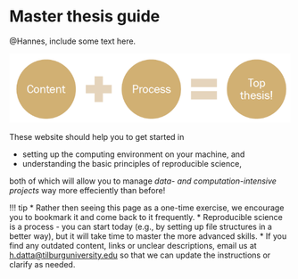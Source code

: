 # Master thesis guide

@Hannes, include some text here.

![Overview of process](overview.png)

These website should help you to get started in

- setting up the computing environment on your machine, and
- understanding the basic principles of reproducible science, 

both of which will allow you to manage *data- and computation-intensive projects* way more effeciently than before!

!!! tip 
    * Rather then seeing this page as a one-time exercise, we encourage you to bookmark it and come back to it frequently.
	* Reproducible science is a process - you can start today (e.g., by setting up file structures in a better way), but it will take time to master the more advanced skills.
	* If you find any outdated content, links or unclear descriptions, email us at [h.datta@tilburguniversity.edu]() so that we can update the instructions or clarify as needed.

<!-- !!! tip "Installation Help" -->
<!--     Please try and install all the software before the course begins. -->
<!--     If you are struggling we are able to help - but we expect you have tried to work through the guide yourself. -->
<!--     Details of the Installation help session are found below: -->

<!--     * When: Friday, August 25th, 9.30am - 12.30am -->
<!--     * Where: SOF-E-09 -->
